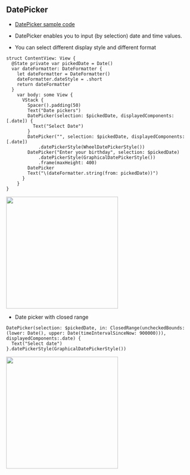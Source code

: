 ## DatePicker


- [DatePicker sample code](../code/DatePicker/)

- DatePicker enables you to input (by selection) date and time values.
- You can select different display style and different format

```
struct ContentView: View {
  @State private var pickedDate = Date()
  var dateFormatter: DateFormatter {
    let dateFormatter = DateFormatter()
    dateFormatter.dateStyle = .short
    return dateFormatter
  }
    var body: some View {
      VStack {
        Spacer().padding(50)
        Text("Date pickers")
        DatePicker(selection: $pickedDate, displayedComponents: [.date]) {
          Text("Select Date")
        }
        DatePicker("", selection: $pickedDate, displayedComponents: [.date])
            .datePickerStyle(WheelDatePickerStyle())
        DatePicker("Enter your birthday", selection: $pickedDate)
            .datePickerStyle(GraphicalDatePickerStyle())
            .frame(maxHeight: 400)
        DatePicker
        Text("\(dateFormatter.string(from: pickedDate))")
      }
    }
}      
```
<p>
<image src="images/datepicker.png" width="300"></image>
</p>

- Date picker with closed range

```
DatePicker(selection: $pickedDate, in: ClosedRange(uncheckedBounds: (lower: Date(), upper: Date(timeIntervalSinceNow: 900000))), displayedComponents:.date) {
  Text("Select date")
}.datePickerStyle(GraphicalDatePickerStyle())
```

<p>
<image src="images/datepicker1.png" width="300"></image>
</p>


